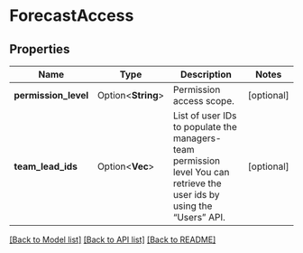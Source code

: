 # ForecastAccess

## Properties

Name | Type | Description | Notes
------------ | ------------- | ------------- | -------------
**permission_level** | Option<**String**> | Permission access scope. | [optional]
**team_lead_ids** | Option<**Vec<String>**> | List of user IDs to populate the managers-team permission level  You can retrieve the user ids by using the “Users” API. | [optional]

[[Back to Model list]](../README.md#documentation-for-models) [[Back to API list]](../README.md#documentation-for-api-endpoints) [[Back to README]](../README.md)


